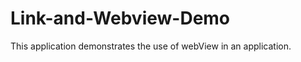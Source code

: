 Link-and-Webview-Demo
=====================

This application demonstrates the use of webView in an application.

